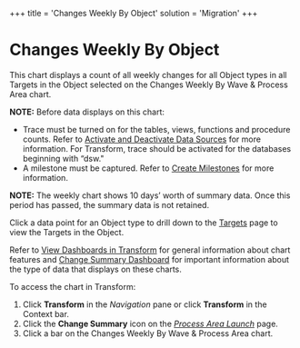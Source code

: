 +++
title = 'Changes Weekly By Object'
solution = 'Migration'
+++

# Changes Weekly By Object

This chart displays a count of all weekly changes for all Object types
in all Targets in the Object selected on the Changes Weekly By Wave &
Process Area chart.

<span style="font-weight: bold;">NOTE:</span> Before data displays on
this chart:

  - Trace must be turned on for the tables, views, functions and
    procedure counts. Refer to [Activate and Deactivate Data
    Sources](../../../Platform/Common/Use_Cases/Activate_and_Deactivate_Data_Source.htm)
    for more information. For Transform, trace should be activated for
    the databases beginning with “dsw."
  - A milestone must be captured. Refer to [Create
    Milestones](Create_Milestones.htm) for more information.

**NOTE:** The weekly chart shows 10 days’ worth of summary data. Once
this period has passed, the summary data is not retained.

Click a data point for an Object type to drill down to the
[Targets](../Page_Desc/Targets_H.htm) page to view the Targets in the
Object.

Refer to [View Dashboards in
Transform](View_Dashboards_in_Transform.htm) for general information
about chart features and [Change Summary
Dashboard](Change_Summary_Dashboard.htm) for important information about
the type of data that displays on these charts.

To access the chart in Transform:

1.  Click <span style="font-weight: bold;">Transform</span> in the
    <span style="font-style: italic;">Navigation</span> pane or click
    **Transform** in the Context bar.
2.  Click the <span style="font-weight: bold;">Change Summary</span>
    icon on the *[Process Area
    Launch](../Page_Desc/Process_Area_Launch.htm)* page.
3.  Click a bar on the Changes Weekly By Wave & Process Area chart.
